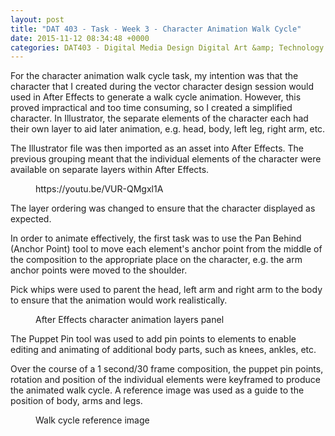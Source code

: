 ```yaml
---
layout: post
title: "DAT 403 - Task - Week 3 - Character Animation Walk Cycle"
date: 2015-11-12 08:34:48 +0000
categories: DAT403 - Digital Media Design Digital Art &amp; Technology
---
```


<!-- wp:paragraph -->
<p>For the character animation walk cycle task, my intention was that the character that I created during the vector character design session would used in After Effects to generate a walk cycle animation. However, this proved impractical and too time consuming, so I created a simplified character. In Illustrator, the separate elements of the character each had their own layer to aid later animation, e.g. head, body, left leg, right arm, etc.</p>
<!-- /wp:paragraph -->

<!-- wp:paragraph -->
<p>The Illustrator file was then imported as an asset into After Effects. The previous grouping meant that the individual elements of the character were available on separate layers within After Effects.</p>
<!-- /wp:paragraph -->

<!-- wp:embed {"url":"https://youtu.be/VUR-QMgxl1A","type":"video","providerNameSlug":"youtube","responsive":true,"className":"wp-embed-aspect-4-3 wp-has-aspect-ratio"} -->
<figure class="wp-block-embed is-type-video is-provider-youtube wp-block-embed-youtube wp-embed-aspect-4-3 wp-has-aspect-ratio"><div class="wp-block-embed__wrapper">
https://youtu.be/VUR-QMgxl1A
</div></figure>
<!-- /wp:embed -->

<!-- wp:paragraph -->
<p>The layer ordering was changed to ensure that the character displayed as expected.</p>
<!-- /wp:paragraph -->

<!-- wp:paragraph -->
<p>In order to animate effectively, the first task was to use the Pan Behind (Anchor Point) tool to move each element's anchor point from the middle of the composition to the appropriate place on the character, e.g. the arm anchor points were moved to the shoulder.</p>
<!-- /wp:paragraph -->

<!-- wp:paragraph -->
<p>Pick whips were used to parent the head, left arm and right arm to the body to ensure that the animation would work realistically.</p>
<!-- /wp:paragraph -->

<!-- wp:image {"id":741,"sizeSlug":"full","linkDestination":"media"} -->
<figure class="wp-block-image size-full"><a href="https://www.circleseven.co.uk/wp-content/uploads/2023/05/after-effects-character-animation-layers.jpg"><img src="https://www.circleseven.co.uk/wp-content/uploads/2023/05/after-effects-character-animation-layers.jpg" alt="" class="wp-image-741"/></a><figcaption class="wp-element-caption">After Effects character animation layers panel</figcaption></figure>
<!-- /wp:image -->

<!-- wp:paragraph -->
<p>The Puppet Pin tool was used to add pin points to elements to enable editing and animating of additional body parts, such as knees, ankles, etc.</p>
<!-- /wp:paragraph -->

<!-- wp:paragraph -->
<p>Over the course of a 1 second/30 frame composition, the puppet pin points, rotation and position of the individual elements were keyframed to produce the animated walk cycle. A reference image was used as a guide to the position of body, arms and legs.</p>
<!-- /wp:paragraph -->

<!-- wp:image {"id":742,"sizeSlug":"full","linkDestination":"media"} -->
<figure class="wp-block-image size-full"><a href="https://www.circleseven.co.uk/wp-content/uploads/2023/05/walk-cycle.gif"><img src="https://www.circleseven.co.uk/wp-content/uploads/2023/05/walk-cycle.gif" alt="" class="wp-image-742"/></a><figcaption class="wp-element-caption">Walk cycle reference image</figcaption></figure>
<!-- /wp:image -->